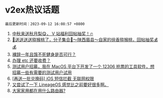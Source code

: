 # v2ex热议话题

`最后更新时间：2023-09-12 16:08:57 +0800`

1. [中秋来送秋月梨😋， V 站福利回帖抽奖！🔥](https://www.v2ex.com/t/972945)
1. [🥝送送送送猕猴桃了，分子集合🎉～陕西眉县～自家的徐香猕猴桃，回帖抽奖💰💰](https://www.v2ex.com/t/972858)
1. [裸辞一年且饿不死健身是否可行？](https://www.v2ex.com/t/972802)
1. [办理 etc 还要收费？](https://www.v2ex.com/t/972910)
1. [测试用户招募，我在 MacOS 平台下开发了一个 12306 抢票的工具软件，想招募一些有需要的测试用户试用](https://www.v2ex.com/t/972941)
1. [[再送一批兑换码] iOS 短信拦截 无联网权限](https://www.v2ex.com/t/972892)
1. [又尝试了一下 LineageOS 感觉比之前要好很多啊。](https://www.v2ex.com/t/972781)
1. [大家家用都在用什么路由器?](https://www.v2ex.com/t/972992)

